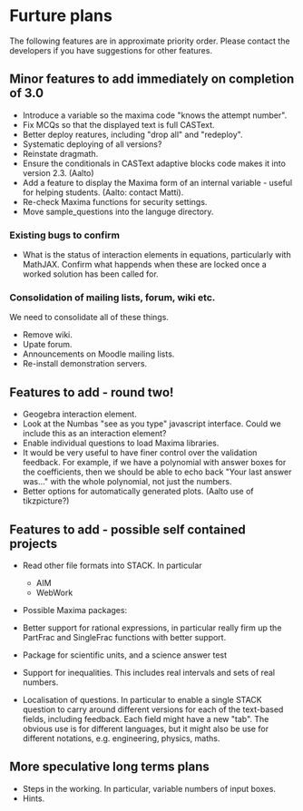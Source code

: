# Furture plans

The following features are in approximate priority order.  Please contact the developers if you have suggestions for other features.

## Minor features to add immediately on completion of 3.0 ##

* Introduce a variable so the maxima code "knows the attempt number".
* Fix MCQs so that the displayed text is full CASText.  
* Better deploy reatures, including "drop all" and "redeploy".
* Systematic deploying of all versions?
* Reinstate dragmath.
* Ensure the conditionals in CASText adaptive blocks code makes it into version 2.3. (Aalto)
* Add a feature to display the Maxima form of an internal variable - useful for helping students.  (Aalto: contact Matti).
* Re-check Maxima functions for security settings.
* Move sample_questions into the languge directory.

### Existing bugs to confirm ###

* What is the status of interaction elements in equations, particularly with MathJAX.  Confirm what happends when these are locked once a worked solution has been called for.

### Consolidation of mailing lists, forum, wiki etc. ###

We need to consolidate all of these things.

* Remove wiki.
* Upate forum.
* Announcements on Moodle mailing lists.
* Re-install demonstration servers.

## Features to add - round two! ##

* Geogebra interaction element.
* Look at the Numbas "see as you type" javascript interface.  Could we include this as an interaction element?
* Enable individual questions to load Maxima libraries.
* It would be very useful to have finer control over the validation feedback. For example, if we have a polynomial with answer boxes for the coefficients, then we should be able to echo back "Your last answer was..." with the whole polynomial, not just the numbers. 
* Better options for automatically generated plots.  (Aalto use of tikzpicture?)

## Features to add - possible self contained projects ##

* Read other file formats into STACK.  In particular
  * AIM
  * WebWork  
* Possible Maxima packages:
 * Better support for rational expressions, in particular really firm up the PartFrac and SingleFrac functions with better support.
 * Package for scientific units, and a science answer test
 * Support for inequalities.  This includes real intervals and sets of real numbers.
 
* Localisation of questions.  In particular to enable a single STACK question to carry around different versions for each of the text-based fields, including feedback.  Each field might have a new "tab".  The obvious use is for different languages, but it might also be use for different notations, e.g. engineering, physics, maths.

## More speculative long terms plans ##

* Steps in the working. In particular, variable numbers of input boxes.  
* Hints.
